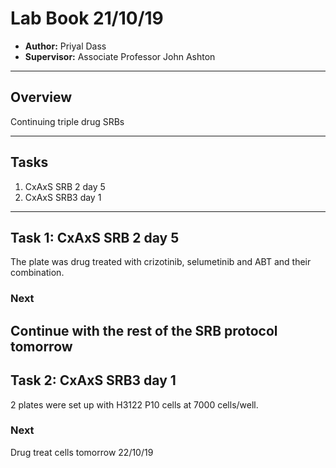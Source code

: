 # Lab Book 21/10/19
- **Author:** Priyal Dass
- **Supervisor:** Associate Professor John Ashton
------------------------------------------------------------------
## Overview

Continuing triple drug SRBs

------------------------------------------------------------------
## Tasks

1. CxAxS SRB 2 day 5
2. CxAxS SRB3 day 1

------------------------------------------------------------------
## Task 1: CxAxS SRB 2 day 5

The plate was drug treated with crizotinib, selumetinib and ABT and their combination.

### Next
Continue with the rest of the SRB protocol tomorrow
------------------------------------------------------------------
## Task 2: CxAxS SRB3 day 1

2 plates were set up with H3122 P10 cells at 7000 cells/well.

### Next
Drug treat cells tomorrow 22/10/19
